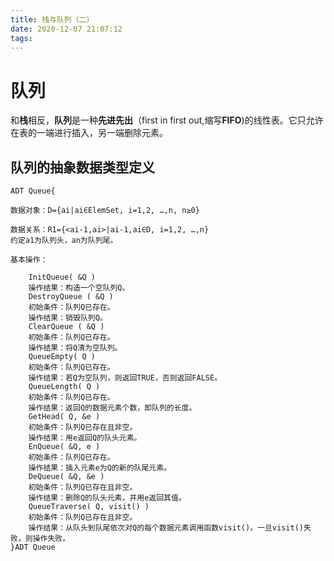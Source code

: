 ```yaml
---
title: 栈与队列（二）
date: 2020-12-07 21:07:12
tags:
---
```

# 队列
和**栈**相反，**队列**是一种**先进先出**（first in first out,缩写**FIFO**)的线性表。它只允许在表的一端进行插入，另一端删除元素。
## 队列的抽象数据类型定义

    ADT Queue{

    数据对象：D={ai|ai∈ElemSet, i=1,2, …,n, n≥0}

    数据关系：R1={<ai-1,ai>|ai-1,ai∈D, i=1,2, …,n}
    约定a1为队列头，an为队列尾。
    
    基本操作：

        InitQueue( &Q )
        操作结果：构造一个空队列Q。
        DestroyQueue ( &Q )
        初始条件：队列Q已存在。
        操作结果：销毁队列Q。
        ClearQueue ( &Q )
        初始条件：队列Q已存在。
        操作结果：将Q清为空队列。
        QueueEmpty( Q )
        初始条件：队列Q已存在。
        操作结果：若Q为空队列，则返回TRUE，否则返回FALSE。
        QueueLength( Q )
        初始条件：队列Q已存在。
        操作结果：返回Q的数据元素个数，即队列的长度。
        GetHead( Q, &e )
        初始条件：队列Q已存在且非空。
        操作结果：用e返回Q的队头元素。
        EnQueue( &Q, e )
        初始条件：队列Q已存在。
        操作结果：插入元素e为Q的新的队尾元素。
        DeQueue( &Q, &e )
        初始条件：队列Q已存在且非空。
        操作结果：删除Q的队头元素，并用e返回其值。
        QueueTraverse( Q, visit() )
        初始条件：队列Q已存在且非空。
        操作结果：从队头到队尾依次对Q的每个数据元素调用函数visit()。一旦visit()失败，则操作失败。
    }ADT Queue